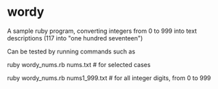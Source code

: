 # wordy
A sample ruby program, converting integers from 0 to 999 into text descriptions (117 into "one hundred seventeen")

Can be tested by running commands such as 

   ruby wordy_nums.rb nums.txt # for selected cases
   
   ruby wordy_nums.rb nums1_999.txt # for all integer digits, from 0 to 999

